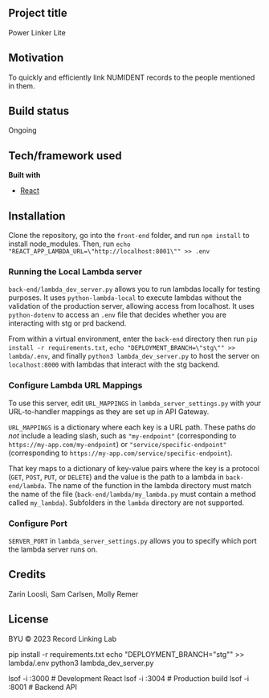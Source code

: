 ## Project title

Power Linker Lite

## Motivation

To quickly and efficiently link NUMIDENT records to the people mentioned in them.

## Build status

Ongoing

## Tech/framework used

<b>Built with</b>

- [React](https://reactjs.org/)

## Installation

Clone the repository, go into the `front-end` folder, and run `npm install` to install node_modules. Then, run `echo "REACT_APP_LAMBDA_URL=\"http://localhost:8001\"" >> .env`

### Running the Local Lambda server
`back-end/lambda_dev_server.py` allows you to run lambdas locally for testing purposes. It uses `python-lambda-local` to execute lambdas without the validation of the production server, allowing access from localhost. It uses `python-dotenv` to access an `.env` file that decides whether you are interacting with stg or prd backend. 

From within a virtual environment, enter the `back-end` directory then run `pip install -r requirements.txt`, `echo "DEPLOYMENT_BRANCH=\"stg\"" >> lambda/.env`, and finally  `python3 lambda_dev_server.py` to host the server on `localhost:8000` with lambdas that interact with the stg backend.

### Configure Lambda URL Mappings
To use this server, edit `URL_MAPPINGS` in `lambda_server_settings.py` with your URL-to-handler mappings as they are set up in API Gateway. 

`URL_MAPPINGS` is a dictionary where each key is a URL path. These paths *do not* include a leading slash, such as `"my-endpoint"` (corresponding to `https://my-app.com/my-endpoint`) or `"service/specific-endpoint"` (corresponding to `https://my-app.com/service/specific-endpoint`). 

That key maps to a dictionary of key-value pairs where the key is a protocol (`GET`, `POST`, `PUT`, or `DELETE`) and the value is the path to a lambda in `back-end/lambda`. The name of the function in the lambda directory must match the name of the file (`back-end/lambda/my_lambda.py` must contain a method called `my_lambda`). Subfolders in the `lambda` directory are not supported.

### Configure Port
`SERVER_PORT` in `lambda_server_settings.py` allows you to specify which port the lambda server runs on.

## Credits

Zarin Loosli, Sam Carlsen, Molly Remer

## License

BYU © 2023 Record Linking Lab

pip install -r requirements.txt 
echo "DEPLOYMENT_BRANCH=\"stg\"" >> lambda/.env
python3 lambda_dev_server.py

lsof -i :3000  # Development React
lsof -i :3004  # Production build
lsof -i :8001  # Backend API
